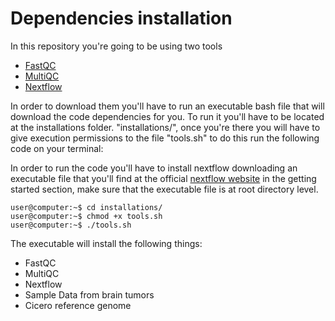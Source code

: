 # Dependencies installation

In this repository you're going to be using two tools

- <a href="https://github.com/s-andrews/FastQC/" target="_blank">FastQC</a>
- <a href="https://github.com/ewels/MultiQC" target="_blank">MultiQC</a>
- <a href="https://www.nextflow.io/" target="_blank">Nextflow</a>

In order to download them you'll have to run an executable bash file that will download the code dependencies for you. To run it you'll have to be located at the installations folder. "installations/", once you're there you will have to give execution permissions to the file "tools.sh" to do this run the following code on your terminal:

In order to run the code you'll have to install nextflow downloading an executable file that you'll find at the official [nextflow website](https://www.nextflow.io/) in the getting started section, make sure that the executable file is at root directory level.

```
user@computer:~$ cd installations/
user@computer:~$ chmod +x tools.sh
user@computer:~$ ./tools.sh

```

The executable will install the following things: 
- FastQC
- MultiQC
- Nextflow
- Sample Data from brain tumors
- Cicero reference genome